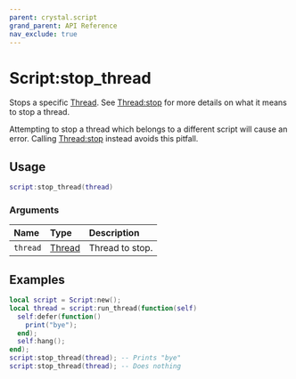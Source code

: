 ```yaml
---
parent: crystal.script
grand_parent: API Reference
nav_exclude: true
---
```


# Script:stop_thread

Stops a specific [Thread](thread). See [Thread:stop](thread_stop) for more details on what it means to stop a thread.

Attempting to stop a thread which belongs to a different script will cause an error. Calling [Thread:stop](thread_stop) instead avoids this pitfall.

## Usage

```lua
script:stop_thread(thread)
```

### Arguments

| Name     | Type             | Description     |
| :------- | :--------------- | :-------------- |
| `thread` | [Thread](thread) | Thread to stop. |

## Examples

```lua
local script = Script:new();
local thread = script:run_thread(function(self)
  self:defer(function()
    print("bye");
  end);
  self:hang();
end);
script:stop_thread(thread); -- Prints "bye"
script:stop_thread(thread); -- Does nothing
```
